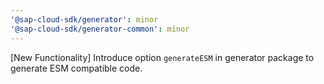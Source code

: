 ```yaml
---
'@sap-cloud-sdk/generator': minor
'@sap-cloud-sdk/generator-common': minor
---
```


[New Functionality] Introduce option `generateESM` in generator package to generate ESM compatible code.
